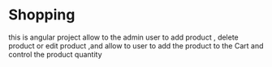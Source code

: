 # Shopping
this is angular project allow to the admin user to add product , delete product or edit product ,and allow to user to add the product to the Cart and control the product quantity
